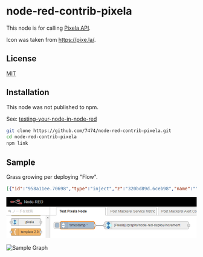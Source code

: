 # node-red-contrib-pixela

This node is for calling [Pixela API](https://pixe.la/).

Icon was taken from https://pixe.la/.

## License

[MIT](LICENSE)

## Installation

This node was not published to npm.

See: [testing-your-node-in-node-red](https://nodered.org/docs/creating-nodes/first-node#testing-your-node-in-node-red)

```sh
git clone https://github.com/7474/node-red-contrib-pixela.git
cd node-red-contrib-pixela
npm link
```

## Sample

Grass growing per deploying "Flow".

```json
[{"id":"958a11ee.70698","type":"inject","z":"320bd89d.6ceb98","name":"","topic":"","payload":"","payloadType":"date","repeat":"","crontab":"","once":true,"onceDelay":0.1,"x":110,"y":60,"wires":[["31e9654b.236eaa"]]},{"id":"31e9654b.236eaa","type":"pixela","z":"320bd89d.6ceb98","name":"","method":"PUT","path":"/graphs/node-red-deploy/increment","apiclient":"484e28be.3ea4e8","x":390,"y":60,"wires":[[]]},{"id":"484e28be.3ea4e8","type":"pixela-client","z":"","name":"pixela-config"}]
```

![Sample Flow](./docs/images/sample-flow.png)

![Sample Graph](https://pixe.la/v1/users/koudenpa/graphs/node-red-deploy)
